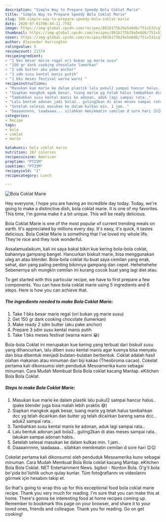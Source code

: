 ```yaml
---
description: "Simple Way to Prepare Speedy Bola Coklat Marie"
title: "Simple Way to Prepare Speedy Bola Coklat Marie"
slug: 506-simple-way-to-prepare-speedy-bola-coklat-marie
date: 2020-07-01T06:44:11.778Z
image: https://img-global.cpcdn.com/recipes/881b175b29a5e8d6/751x532cq70/bola-coklat-marie-foto-resep-utama.jpg
thumbnail: https://img-global.cpcdn.com/recipes/881b175b29a5e8d6/751x532cq70/bola-coklat-marie-foto-resep-utama.jpg
cover: https://img-global.cpcdn.com/recipes/881b175b29a5e8d6/751x532cq70/bola-coklat-marie-foto-resep-utama.jpg
author: Alexander Harrington
ratingvalue: 5
reviewcount: 21574
recipeingredient:
- "1 bks besar marie regal ori bukan yg marie susu"
- "150 gr dark cooking chocolate lumerkan"
- "2 sdm butter aku pake anchor"
- "3 sdm susu kental manis putih"
- "1 bks meses festival warna warni "
recipeinstructions:
- "Masukan kue marie ke dalam plastik lalu pukul2 sampai hancur halus.. (pake blender juga bisa malah lebih praktis 😅)"
- "Siapkan mangkok agak besar, tuang marie yg telah halus tambahkan dcc yg telah dicairkan dan butter yg telah dicairkan bareng sama dcc.. aduk2 sampai rata.."
- "Tambahkan susu kental manis ke adonan, aduk lagi sampai rata.."
- "Lalu bentuk adonan jadi bola2.. guling2kan di atas meses sampai rata.. lakukan sampai adonan habis.."
- "Setelah selesai masukan ke dalam kulkas min. 1 jam.."
- "Daaaannnnn, taadaaaa... silahkan menikmatin cemilan d sore hari 😉😉"
categories:
- Recipe
tags:
- bola
- coklat
- marie

katakunci: bola coklat marie 
nutrition: 267 calories
recipecuisine: American
preptime: "PT25M"
cooktime: "PT33M"
recipeyield: "2"
recipecategory: Lunch

---
```



![Bola Coklat Marie](https://img-global.cpcdn.com/recipes/881b175b29a5e8d6/751x532cq70/bola-coklat-marie-foto-resep-utama.jpg)

Hey everyone, I hope you are having an incredible day today. Today, we're going to make a distinctive dish, bola coklat marie. It is one of my favorites. This time, I'm gonna make it a bit unique. This will be really delicious.

Bola Coklat Marie is one of the most popular of current trending meals on earth. It's appreciated by millions every day. It's easy, it's quick, it tastes delicious. Bola Coklat Marie is something that I've loved my whole life. They're nice and they look wonderful.

Assalamualaikum, kali ini saya bakal bikin kue kering bola-bola coklat, bahannya gampang banget. Hancurkan biskuit marie, bisa menggunakan uleg an atau blender. Bola-bola coklat itu buat saya cemilan yang enak, sehat, dan yang paling penting bikinnya gampang dan cepet. Hehehehehe Sebenernya sih mungkin cemilan ini kurang cocok buat yang lagi diet atau.


To get started with this particular recipe, we have to first prepare a few components. You can have bola coklat marie using 5 ingredients and 6 steps. Here is how you can achieve that.

<!--inarticleads1-->

##### The ingredients needed to make Bola Coklat Marie:

1. Take 1 bks besar marie regal (ori bukan yg marie susu)
1. Get 150 gr dark cooking chocolate (lumerkan)
1. Make ready 2 sdm butter (aku pake anchor)
1. Prepare 3 sdm susu kental manis putih
1. Take 1 bks meses festival (warna warni 😀)


Bola-bola Coklat ini merupakan kue kering yang terbuat dari biskuit susu yang dihancurkan, lalu diberi susu kental manis agar kuenya bisa menyatu dan bisa dibentuk menjadi bulatan-bulatan berbentuk. Coklat adalah hasil olahan makanan atau minuman dari biji kakao (Theobroma cacao). Cokelat pertama kali dikonsumsi oleh penduduk Mesoamerika kuno sebagai minuman. Cara Mudah Membuat Bola Bola coklat kacang Mantap. eKitchen Bola Bola Coklat. 

<!--inarticleads2-->

##### Steps to make Bola Coklat Marie:

1. Masukan kue marie ke dalam plastik lalu pukul2 sampai hancur halus.. (pake blender juga bisa malah lebih praktis 😅)
1. Siapkan mangkok agak besar, tuang marie yg telah halus tambahkan dcc yg telah dicairkan dan butter yg telah dicairkan bareng sama dcc.. aduk2 sampai rata..
1. Tambahkan susu kental manis ke adonan, aduk lagi sampai rata..
1. Lalu bentuk adonan jadi bola2.. guling2kan di atas meses sampai rata.. lakukan sampai adonan habis..
1. Setelah selesai masukan ke dalam kulkas min. 1 jam..
1. Daaaannnnn, taadaaaa... silahkan menikmatin cemilan d sore hari 😉😉


Cokelat pertama kali dikonsumsi oleh penduduk Mesoamerika kuno sebagai minuman. Cara Mudah Membuat Bola Bola coklat kacang Mantap. eKitchen Bola Bola Coklat. NET Entertainment News. bgibol - Nonton Bola. O&#39;g&#39;il bola bo&#39;yida bo&#39;lishlik uchun qulay kunlar. Tüm fotoğraflarını ve videolarını görmek için hesabını takip et. 

So that's going to wrap this up for this exceptional food bola coklat marie recipe. Thank you very much for reading. I'm sure that you can make this at home. There's gonna be interesting food at home recipes coming up. Remember to bookmark this page on your browser, and share it to your loved ones, friends and colleague. Thank you for reading. Go on get cooking!
